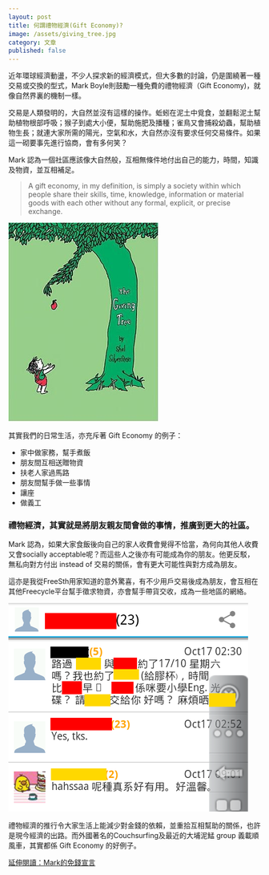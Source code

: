 ```yaml
---
layout: post
title: 何謂禮物經濟(Gift Economy)?
image: /assets/giving_tree.jpg
category: 文章
published: false
---
```


近年環球經濟動盪，不少人探求新的經濟模式，但大多數的討論，仍是圍繞著一種交易或交換的型式，Mark Boyle則鼓勵一種免費的禮物經濟（Gift Economy)，就像自然界裏的機制一樣。

交易是人類發明的，大自然並沒有這樣的操作。蚯蚓在泥土中覓食，並翻鬆泥土幫助植物根部呼吸；猴子到處大小便，幫助施肥及播種；雀鳥又會捕殺幼蟲，幫助植物生長；就連大家所需的陽光，空氣和水，大自然亦沒有要求任何交易條件。如果這一砌要事先進行協商，會有多何笑？

Mark 認為一個社區應該像大自然般，互相無條件地付出自己的能力，時間，知識及物資，並互相補足。

>A gift economy, in my definition, is simply a society within which people share their skills, time, knowledge, information or material goods with each other without any formal, explicit, or precise exchange.

![alt text](/assets/giving_tree.jpg "Giving Tree")

其實我們的日常生活，亦充斥著 Gift Economy 的例子：

- 家中做家務，幫手煮飯
- 朋友間互相送贈物資
- 扶老人家過馬路
- 朋友間幫手做一些事情
- 讓座
- 做義工

### 禮物經濟，其實就是將朋友親友間會做的事情，推廣到更大的社區。

Mark 認為，如果大家食飯後向自己的家人收費會覺得不恰當，為何向其他人收費又會socially acceptable呢？而這些人之後亦有可能成為你的朋友。他更反駁，無私向對方付出 instead of 交易的關係，會有更大可能性與對方成為朋友。

這亦是我從FreeSth用家知道的意外驚喜，有不少用戶交易後成為朋友，會互相在其他Freecycle平台幫手徵求物資，亦會幫手帶貨交收，成為一些地區的網絡。

![alt text](/assets/freesth_network.png "FreeSth Network")

禮物經濟的推行令大家生活上能減少對金錢的依賴，並重拾互相幫助的關係，也許是現今經濟的出路。而外國著名的Couchsurfing及最近的大埔泥鯭 group 義載順風車，其實都係 Gift Economy 的好例子。

[延伸閱讀：Mark的免錢宣言](http://www.moneylessmanifesto.org/book/the-moneyless-menu/the-gift-economy/)